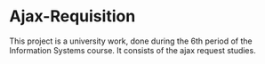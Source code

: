 # Ajax-Requisition

This project is a university work, done during the 6th period of the Information Systems course. It consists of the ajax request studies.